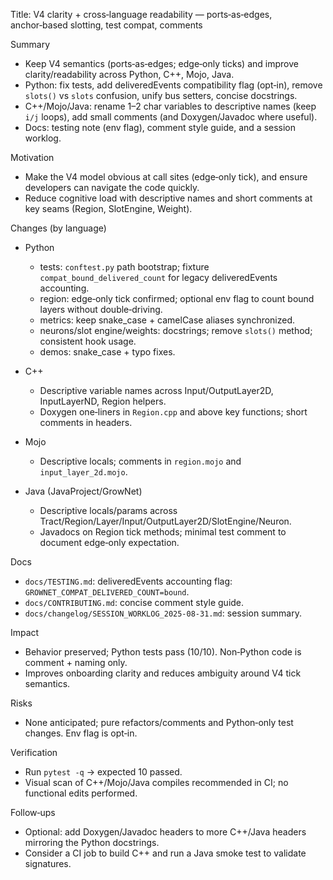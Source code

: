 Title: V4 clarity + cross‑language readability — ports‑as‑edges, anchor‑based slotting, test compat, comments

Summary
- Keep V4 semantics (ports‑as‑edges; edge‑only ticks) and improve clarity/readability across Python, C++, Mojo, Java.
- Python: fix tests, add deliveredEvents compatibility flag (opt‑in), remove `slots()` vs `slots` confusion, unify bus setters, concise docstrings.
- C++/Mojo/Java: rename 1–2 char variables to descriptive names (keep `i/j` loops), add small comments (and Doxygen/Javadoc where useful).
- Docs: testing note (env flag), comment style guide, and a session worklog.

Motivation
- Make the V4 model obvious at call sites (edge‑only tick), and ensure developers can navigate the code quickly.
- Reduce cognitive load with descriptive names and short comments at key seams (Region, SlotEngine, Weight).

Changes (by language)
- Python
  - tests: `conftest.py` path bootstrap; fixture `compat_bound_delivered_count` for legacy deliveredEvents accounting.
  - region: edge‑only tick confirmed; optional env flag to count bound layers without double‑driving.
  - metrics: keep snake_case + camelCase aliases synchronized.
  - neurons/slot engine/weights: docstrings; remove `slots()` method; consistent hook usage.
  - demos: snake_case + typo fixes.

- C++
  - Descriptive variable names across Input/OutputLayer2D, InputLayerND, Region helpers.
  - Doxygen one‑liners in `Region.cpp` and above key functions; short comments in headers.

- Mojo
  - Descriptive locals; comments in `region.mojo` and `input_layer_2d.mojo`.

- Java (JavaProject/GrowNet)
  - Descriptive locals/params across Tract/Region/Layer/Input/OutputLayer2D/SlotEngine/Neuron.
  - Javadocs on Region tick methods; minimal test comment to document edge‑only expectation.

Docs
- `docs/TESTING.md`: deliveredEvents accounting flag: `GROWNET_COMPAT_DELIVERED_COUNT=bound`.
- `docs/CONTRIBUTING.md`: concise comment style guide.
- `docs/changelog/SESSION_WORKLOG_2025-08-31.md`: session summary.

Impact
- Behavior preserved; Python tests pass (10/10). Non‑Python code is comment + naming only.
- Improves onboarding clarity and reduces ambiguity around V4 tick semantics.

Risks
- None anticipated; pure refactors/comments and Python‑only test changes. Env flag is opt‑in.

Verification
- Run `pytest -q` → expected 10 passed.
- Visual scan of C++/Mojo/Java compiles recommended in CI; no functional edits performed.

Follow‑ups
- Optional: add Doxygen/Javadoc headers to more C++/Java headers mirroring the Python docstrings.
- Consider a CI job to build C++ and run a Java smoke test to validate signatures.

